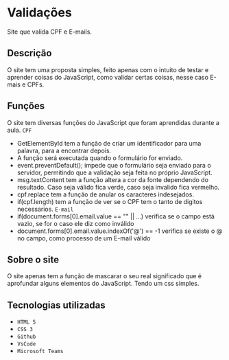# Validações
Site que valida CPF e E-mails.

## Descrição 
O site tem uma proposta simples, feito apenas com o intuito de testar e aprender coisas do JavaScript, como validar certas coisas, nesse caso E-mais e CPFs.

## Funções
O site tem diversas funções do JavaScript que foram aprendidas durante a aula.
``CPF``
- GetElementById tem a função de criar um identificador para uma palavra, para a encontrar depois.
- A função será executada quando o formulário for enviado.
- event.preventDefault(); impede que o formulário seja enviado para o servidor, permitindo que a validação seja feita no próprio JavaScript.
- msg.textContent tem a função altera a cor da fonte dependendo do resultado. Caso seja válido fica verde, caso seja invalido fica vermelho.
- cpf.replace tem a função de anular os caracteres indesejados.
- if(cpf.length) tem a função de ver se o CPF tem o tanto de digitos necessarios.
``E-mail``
- if(document.forms[0].email.value == "" || ...) verifica se o campo está vazio, se for o caso ele diz como inválido
- document.forms[0].email.value.indexOf('@') == -1 verifica se existe o @ no campo, como processo de um E-mail válido


## Sobre o site
O site apenas tem a função de mascarar o seu real significado que é aprofundar alguns elementos do JavaScript. Tendo um css simples.

## Tecnologias utilizadas 

* ``HTML 5``
* ``CSS 3``
* ``Github``
* ``VsCode``
* ``Microsoft Teams``
